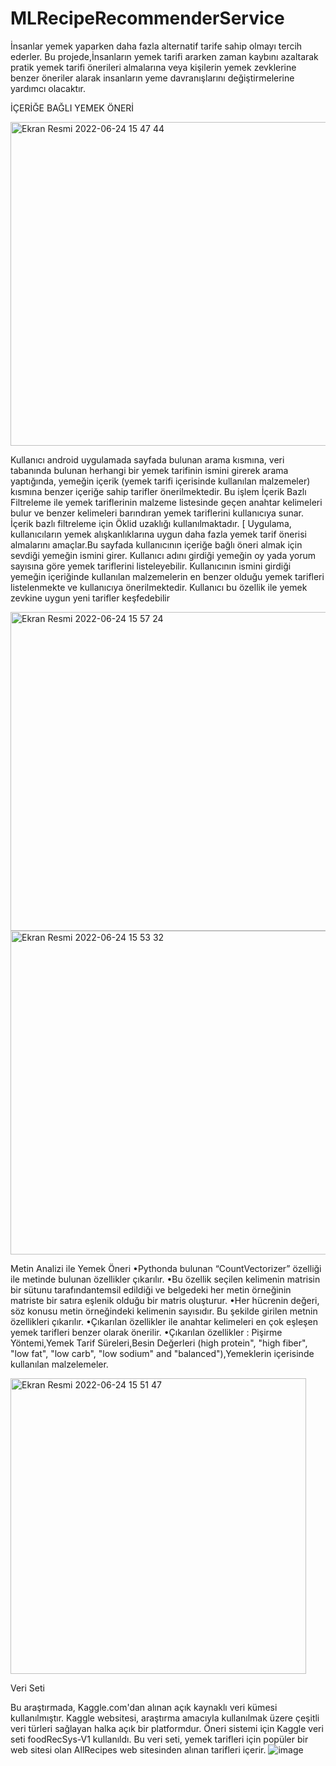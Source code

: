 # MLRecipeRecommenderService

İnsanlar yemek yaparken daha fazla alternatif tarife sahip olmayı tercih ederler. Bu projede,İnsanların yemek tarifi ararken zaman kaybını azaltarak pratik yemek tarifi önerileri almalarına veya kişilerin yemek zevklerine benzer öneriler alarak insanların yeme davranışlarını değiştirmelerine yardımcı olacaktır.

İÇERİĞE BAĞLI YEMEK ÖNERİ 

<img width="518" alt="Ekran Resmi 2022-06-24 15 47 44" src="https://user-images.githubusercontent.com/43795927/175538966-49f6367e-218d-4b07-a56e-c7dcd2fb4f88.png">

Kullanıcı android uygulamada sayfada bulunan arama kısmına, veri tabanında bulunan herhangi bir yemek tarifinin ismini girerek arama yaptığında,  yemeğin içerik (yemek tarifi içerisinde kullanılan malzemeler) kısmına benzer içeriğe sahip tarifler önerilmektedir. Bu işlem İçerik Bazlı Filtreleme ile yemek tariflerinin malzeme listesinde geçen anahtar kelimeleri bulur ve benzer kelimeleri barındıran yemek tariflerini kullanıcıya sunar. İçerik bazlı filtreleme için Öklid uzaklığı kullanılmaktadır.
[
Uygulama, kullanıcıların yemek alışkanlıklarına uygun daha fazla yemek tarif önerisi almalarını amaçlar.Bu sayfada kullanıcının içeriğe bağlı öneri almak için sevdiği yemeğin ismini girer. Kullanıcı adını girdiği yemeğin oy yada yorum sayısına göre yemek tariflerini listeleyebilir. Kullanıcının ismini girdiği yemeğin içeriğinde kullanılan malzemelerin en benzer olduğu yemek tarifleri listelenmekte ve kullanıcıya önerilmektedir. Kullanıcı bu özellik ile yemek zevkine uygun yeni tarifler keşfedebilir



<img width="510" alt="Ekran Resmi 2022-06-24 15 57 24" src="https://user-images.githubusercontent.com/43795927/175540591-0d90d4eb-40e9-4d5e-bc7a-83c128aa14eb.png">



<img width="518" alt="Ekran Resmi 2022-06-24 15 53 32" src="https://user-images.githubusercontent.com/43795927/175539953-b817deea-3050-46e6-869b-009350d9af0d.png">


Metin Analizi ile Yemek Öneri
•Pythonda bulunan “CountVectorizer” özelliği ile metinde bulunan özellikler çıkarılır.
•Bu özellik seçilen kelimenin matrisin bir sütunu tarafındantemsil edildiği ve belgedeki her metin örneğinin matriste bir satıra eşlenik
olduğu bir matris oluşturur. 
•Her hücrenin değeri, söz konusu metin örneğindeki kelimenin sayısıdır. Bu şekilde girilen metnin özellikleri çıkarılır. 
•Çıkarılan özellikler ile anahtar kelimeleri en çok eşleşen yemek tarifleri benzer olarak önerilir.
•Çıkarılan özellikler : Pişirme Yöntemi,Yemek Tarif Süreleri,Besin Değerleri (high protein", "high fiber", "low fat", "low carb", "low sodium" and "balanced"),Yemeklerin içerisinde kullanılan malzelemeler.


<img width="473" alt="Ekran Resmi 2022-06-24 15 51 47" src="https://user-images.githubusercontent.com/43795927/175539633-5f468b27-9a00-4546-9935-7589e231a96e.png">

Veri Seti

Bu araştırmada, Kaggle.com'dan alınan açık kaynaklı veri kümesi kullanılmıştır. Kaggle websitesi, araştırma amacıyla kullanılmak üzere çeşitli veri türleri sağlayan halka açık bir platformdur. Öneri sistemi için Kaggle veri seti foodRecSys-V1 kullanıldı. Bu veri seti, yemek tarifleri için popüler bir web sitesi olan AllRecipes web sitesinden alınan tarifleri içerir. ![image](https://user-images.githubusercontent.com/43795927/175541411-e7ad1152-3054-41ef-8dba-9d7a761f6755.png)
